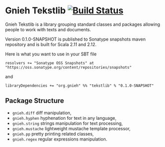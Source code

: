 Gnieh Tekstlib [![Build Status](https://travis-ci.org/gnieh/tekstlib.png)](https://travis-ci.org/gnieh/tekstlib)
==============

Gnieh Tekstlib is a library grouping standard classes and packages allowing people to work with texts and documents.

Version 0.1.0-SNAPSHOT is published to Sonatype snapshots maven repository and is built for Scala 2.11 and 2.12.

Here is what you want to use in your SBT file

```
resolvers += "Sonatype OSS Snapshots" at "https://oss.sonatype.org/content/repositories/snapshots"
```

and

```
libraryDependencies += "org.gnieh" %% "tekstlib" % "0.1.0-SNAPSHOT"
```

Package Structure
-----------------

 - `gnieh.diff` diff manipulation,
 - `gnieh.hyphen` hyphenation for text in any language,
 - `gnieh.string` strings manipulation for text processing,
 - `gnieh.mustache` lightweight mustache template processor,
 - `gnieh.pp` pretty printing related classes,
 - `gnieh.regex` regular expressions manipulation.

